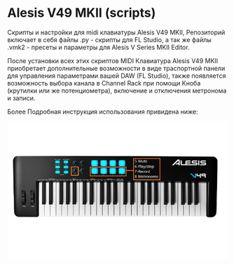 # Alesis V49 MKII (scripts)
Скрипты и настройки для midi клавиатуры Alesis V49 MKII,
Репозиторий включает в себя файлы .py - скрипты для FL Studio, 
а так же файлы .vmk2 - пресеты и параметры для Alesis V Series MKII Editor.

После установки всех этих скриптов MIDI Клавиатура Alesis V49 MKII
приобретает дополнительные возможности в виде траспортной панели для управления параметрами вашей DAW (FL Studio),
также появляется возможность выбора канала в Channel Rack при помощи Кноба (крутилки или же потенциометра), включение и отключения метронома и записи.

Более Подробная инструкция использования привидена ниже:

![image](https://github.com/Weniella874/Alesis-V49-MKII-scripts-/blob/main/7f035e69-1f05-4037-b393-9febf57ff6dd_922.jpg)

